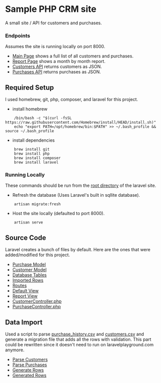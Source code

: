 # Sample PHP CRM site

A small site / API for customers and purchases.

### Endpoints

Assumes the site is running locally on port 8000.

- [Main Page](http://127.0.0.1:8000/) shows a full list of all customers and purchases.
- [Report Page](http://127.0.0.1:8000/report) shows a month by month report.
- [Customers API](http://127.0.0.1:8000/customers) returns customers as JSON.
- [Purchases API](http://127.0.0.1:8000/purchases) returns purchases as JSON.

## Required Setup

I used homebrew, git, php, composer, and laravel for this project.

- install homebrew
```
    /bin/bash -c "$(curl -fsSL https://raw.githubusercontent.com/Homebrew/install/HEAD/install.sh)"
    echo "export PATH=/opt/homebrew/bin:$PATH" >> ~/.bash_profile && source ~/.bash_profile
```
- install dependencies
```
    brew install git
    brew install php
    brew install composer
    brew install laravel
```

### Running Locally

These commands should be run from the [root directory](laravel/crm) of the laravel site.

- Refresh the database (Uses Laravel's built in sqllite database).
```
    artisan migrate:fresh
```
- Host the site locally (defaulted to port 8000).
```
    artisan serve
```
## Source Code

Laravel creates a bunch of files by default.
Here are the ones that were added/modified for this project.

- [Purchase Model](laravel/crm/app/Models/Purchase.php)
- [Customer Model](laravel/crm/app/Models/Customer.php)
- [Database Tables](laravel/crm/database/migrations/0001_01_01_000003_create_tables.php)
- [Imported Rows](laravel/crm/database/migrations/0001_01_01_000004_create_rows.php)
- [Routes](laravel/crm/routes/web.php)
- [Default View](laravel/crm/resources/views/report.blade.php)
- [Report View](laravel/crm/resources/views/result.blade.php)
- [CustomerController.php](laravel/crm/app/Http/Controllers/CustomerController.php)
- [PurchaseController.php](laravel/crm/app/Http/Controllers/PurchaseController.php)

## Data Import

Used a script to parse [purchase_history.csv](data/purchase_history.csv) and [customers.csv](data/customers.csv) and generate a migration file that adds all the rows with validation.  This part could be rewritten since it doesn't need to run on laravelplayground.com anymore.

- [Parse Customers](data/parse_customers.sh)
- [Parse Purchases](data/parse_purchases.sh)
- [Generate Rows](data/generate_rows.sh)
- [Generated Rows](data/rows.php)
